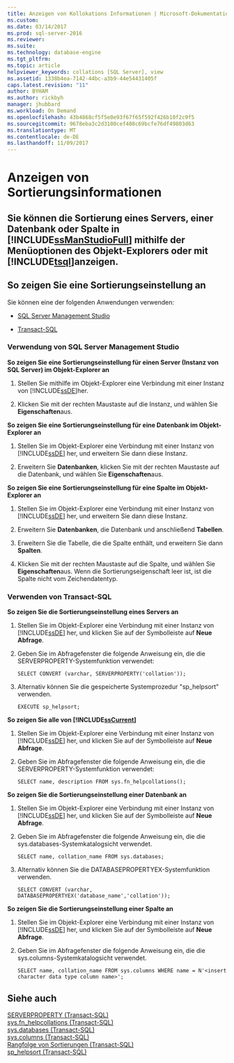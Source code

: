 ```yaml
---
title: Anzeigen von Kollokations Informationen | Microsoft-Dokumentation
ms.custom: 
ms.date: 03/14/2017
ms.prod: sql-server-2016
ms.reviewer: 
ms.suite: 
ms.technology: database-engine
ms.tgt_pltfrm: 
ms.topic: article
helpviewer_keywords: collations [SQL Server], view
ms.assetid: 1338b4ea-7142-44bc-a3b9-44e54431405f
caps.latest.revision: "11"
author: BYHAM
ms.author: rickbyh
manager: jhubbard
ms.workload: On Demand
ms.openlocfilehash: 43b4868cf5f5e0e93f67f65f592f426b10f2c9f5
ms.sourcegitcommit: 9678eba3c2d3100cef408c69bcfe76df49803d63
ms.translationtype: MT
ms.contentlocale: de-DE
ms.lasthandoff: 11/09/2017
---
```

# <a name="view-collation-information"></a>Anzeigen von Sortierungsinformationen
    
##  <a name="Top"></a> Sie können die Sortierung eines Servers, einer Datenbank oder Spalte in [!INCLUDE[ssManStudioFull](../../includes/ssmanstudiofull-md.md)] mithilfe der Menüoptionen des Objekt-Explorers oder mit [!INCLUDE[tsql](../../includes/tsql-md.md)]anzeigen.  
  
##  <a name="Procedures"></a> So zeigen Sie eine Sortierungseinstellung an  
 Sie können eine der folgenden Anwendungen verwenden:  
  
-   [SQL Server Management Studio](#SSMSProcedure)  
  
-   [Transact-SQL](#TsqlProcedure)  
  
###  <a name="SSMSProcedure"></a> Verwendung von SQL Server Management Studio  
 **So zeigen Sie eine Sortierungseinstellung für einen Server (Instanz von SQL Server) im Objekt-Explorer an**  
  
1.  Stellen Sie mithilfe im Objekt-Explorer eine Verbindung mit einer Instanz von [!INCLUDE[ssDE](../../includes/ssde-md.md)]her.  
  
2.  Klicken Sie mit der rechten Maustaste auf die Instanz, und wählen Sie **Eigenschaften**aus.  
  
 **So zeigen Sie eine Sortierungseinstellung für eine Datenbank im Objekt-Explorer an**  
  
1.  Stellen Sie im Objekt-Explorer eine Verbindung mit einer Instanz von [!INCLUDE[ssDE](../../includes/ssde-md.md)] her, und erweitern Sie dann diese Instanz.  
  
2.  Erweitern Sie **Datenbanken**, klicken Sie mit der rechten Maustaste auf die Datenbank, und wählen Sie **Eigenschaften**aus.  
  
 **So zeigen Sie eine Sortierungseinstellung für eine Spalte im Objekt-Explorer an**  
  
1.  Stellen Sie im Objekt-Explorer eine Verbindung mit einer Instanz von [!INCLUDE[ssDE](../../includes/ssde-md.md)] her, und erweitern Sie dann diese Instanz.  
  
2.  Erweitern Sie **Datenbanken**, die Datenbank und anschließend **Tabellen**.  
  
3.  Erweitern Sie die Tabelle, die die Spalte enthält, und erweitern Sie dann **Spalten**.  
  
4.  Klicken Sie mit der rechten Maustaste auf die Spalte, und wählen Sie **Eigenschaften**aus. Wenn die Sortierungseigenschaft leer ist, ist die Spalte nicht vom Zeichendatentyp.  
  
###  <a name="TsqlProcedure"></a> Verwenden von Transact-SQL  
 **So zeigen Sie die Sortierungseinstellung eines Servers an**  
  
1.  Stellen Sie im Objekt-Explorer eine Verbindung mit einer Instanz von [!INCLUDE[ssDE](../../includes/ssde-md.md)] her, und klicken Sie auf der Symbolleiste auf **Neue Abfrage**.  
  
2.  Geben Sie im Abfragefenster die folgende Anweisung ein, die die SERVERPROPERTY-Systemfunktion verwendet:  
  
    ```  
    SELECT CONVERT (varchar, SERVERPROPERTY('collation'));  
    ```  
  
3.  Alternativ können Sie die gespeicherte Systemprozedur "sp_helpsort" verwenden.  
  
    ```  
    EXECUTE sp_helpsort;  
    ```  
  
 **So zeigen Sie alle von [!INCLUDE[ssCurrent](../../includes/sscurrent-md.md)]**  
  
1.  Stellen Sie im Objekt-Explorer eine Verbindung mit einer Instanz von [!INCLUDE[ssDE](../../includes/ssde-md.md)] her, und klicken Sie auf der Symbolleiste auf **Neue Abfrage**.  
  
2.  Geben Sie im Abfragefenster die folgende Anweisung ein, die die SERVERPROPERTY-Systemfunktion verwendet:  
  
    ```  
    SELECT name, description FROM sys.fn_helpcollations();  
    ```  
  
 **So zeigen Sie die Sortierungseinstellung einer Datenbank an**  
  
1.  Stellen Sie im Objekt-Explorer eine Verbindung mit einer Instanz von [!INCLUDE[ssDE](../../includes/ssde-md.md)] her, und klicken Sie auf der Symbolleiste auf **Neue Abfrage**.  
  
2.  Geben Sie im Abfragefenster die folgende Anweisung ein, die die sys.databases-Systemkatalogsicht verwendet.  
  
    ```  
    SELECT name, collation_name FROM sys.databases;  
    ```  
  
3.  Alternativ können Sie die DATABASEPROPERTYEX-Systemfunktion verwenden.  
  
    ```  
    SELECT CONVERT (varchar, DATABASEPROPERTYEX('database_name','collation'));  
    ```  
  
 **So zeigen Sie die Sortierungseinstellung einer Spalte an**  
  
1.  Stellen Sie im Objekt-Explorer eine Verbindung mit einer Instanz von [!INCLUDE[ssDE](../../includes/ssde-md.md)] her, und klicken Sie auf der Symbolleiste auf **Neue Abfrage**.  
  
2.  Geben Sie im Abfragefenster die folgende Anweisung ein, die die sys.columns-Systemkatalogsicht verwendet.  
  
    ```  
    SELECT name, collation_name FROM sys.columns WHERE name = N'<insert character data type column name>';  
    ```  
  
## <a name="see-also"></a>Siehe auch  
 [SERVERPROPERTY &#40;Transact-SQL&#41;](../../t-sql/functions/serverproperty-transact-sql.md)   
 [sys.fn_helpcollations &#40;Transact-SQL&#41;](../../relational-databases/system-functions/sys-fn-helpcollations-transact-sql.md)   
 [sys.databases &#40;Transact-SQL&#41;](../../relational-databases/system-catalog-views/sys-databases-transact-sql.md)   
 [sys.columns &#40;Transact-SQL&#41;](../../relational-databases/system-catalog-views/sys-columns-transact-sql.md)   
 [Rangfolge von Sortierungen &#40;Transact-SQL&#41;](../../t-sql/statements/collation-precedence-transact-sql.md)   
 [sp_helpsort &#40;Transact-SQL&#41;](../../relational-databases/system-stored-procedures/sp-helpsort-transact-sql.md)  
  
  
